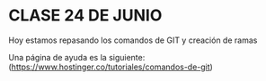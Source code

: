 # CLASE 24 DE JUNIO

Hoy estamos repasando los comandos de GIT y creación de ramas

Una página de ayuda es la siguiente: (https://www.hostinger.co/tutoriales/comandos-de-git)
